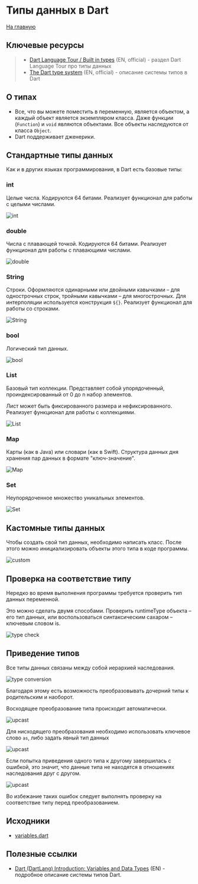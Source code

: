 # Типы данных в Dart
[На главную](../dart.MD)

## Ключевые ресурсы
> - [Dart Language Tour / Built in types](https://dart.dev/guides/language/language-tour#built-in-types) (EN, official) - раздел Dart Language Tour про типы данных
> - [The Dart type system](https://dart.dev/guides/language/sound-dart) (EN, official) - описание системы типов в Dart

## О типах
- Все, что вы можете поместить в переменную, является объектом, а каждый объект является экземпляром класса. 
Даже функции (```Function```) и ```void``` являются объектами. Все объекты наследуются от класса ```Object```.
- Dart поддерживает дженерики.

## Стандартные типы данных
Как и в других языках программирования, в Dart есть базовые типы:

### int
Целые числа. Кодируются 64 битами. Реализует функционал для работы с целыми числами.

![int](datatypes_sample_1.png)

### double
Числа с плавающей точкой. Кодируются 64 битами. Реализует функционал для работы с плавающими числами.

![double](datatypes_sample_2.png)

### String
Строки. Оформляются одинарными или двойными кавычками – для однострочных строк, тройными кавычками – для
многострочных. Для интерполяции используется конструкция `${}`. Реализует функционал для работы со строками.

![String](datatypes_sample_3.png)

### bool

Логический тип данных.

![bool](datatypes_sample_4.png)

### List
Базовый тип коллекции. Представляет собой упорядоченный, проиндексированный от 0 до n набор элементов.

Лист может быть фиксированного размера и нефиксированного. Реализует функционал для работы с коллекциями.

![List](datatypes_sample_5.png)

### Map
Карты (как в Java) или словари (как в Swift). Структура данных дня хранения пар данных в формате "ключ-значение".

![Map](datatypes_sample_6.png)

### Set 
Неупорядоченное множество уникальных элементов.

![Set](datatypes_sample_7.png)

## Кастомные типы данных

Чтобы создать свой тип данных, необходимо написать класс.
После этого можно инициализировать объекты этого типа в коде программы.

![custom](datatypes_sample_8.png)

## Проверка на соответствие типу

Нередко во время выполнения программы требуется проверить тип данных переменной.

Это можно сделать двумя способами. Проверить runtimeType объекта – его тип данных,
или воспользоваться синтаксическим сахаром – ключевым словом is.

![type check](datatypes_sample_9.png) 

## Приведение типов

Все типы данных связаны между собой иерархией наследования.

![type conversion](datatypes_sample_10.png) 

Благодаря этому есть возможность преобразовывать дочерний типы к родительским и наоборот.

Восходящее преобразование типа происходит автоматически.

![upcast](datatypes_sample_11.png) 

Для нисходящего преобразования необходимо использовать ключевое слово ```as```, либо задать явный тип данных

![upcast](datatypes_sample_12.png)

Если попытка приведения одного типа к другому завершилась с ошибкой, это значит, что данные типа не находятся в отношениях наследования друг с другом.

![upcast](datatypes_sample_13.png)

Во избежание таких ошибок следует выполнять проверку на соответствие типу перед преобразованием. 

## Исходники
- [variables.dart](data_types.dart)

## Полезные ссылки
- [Dart (DartLang) Introduction: Variables and Data Types](https://medium.com/run-dart/dart-dartlang-introduction-variables-and-data-types-d269ea7d1f8f) (EN) - подробное описание системы типов Dart.